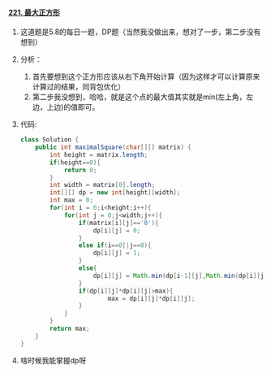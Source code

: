 #### [221. 最大正方形](https://leetcode-cn.com/problems/maximal-square/)

1. 这道题是5.8的每日一题，DP题（当然我没做出来，想对了一步，第二步没有想到）

2. 分析：

   1. 首先要想到这个正方形应该从右下角开始计算（因为这样才可以计算原来计算过的结果，同背包优化）
   2. 第二步我没想到，哈哈，就是这个点的最大值其实就是min(左上角，左边，上边)的值即可。

3. 代码:

   ```java
   class Solution {
       public int maximalSquare(char[][] matrix) {
           int height = matrix.length;
           if(height==0){
               return 0;
           }
           int width = matrix[0].length;
           int[][] dp = new int[height][width];
           int max = 0;
           for(int i = 0;i<height;i++){
               for(int j = 0;j<width;j++){
                   if(matrix[i][j]=='0'){
                       dp[i][j] = 0;
                   }
                   else if(i==0||j==0){
                       dp[i][j] = 1;
                   }
                   else{
                       dp[i][j] = Math.min(dp[i-1][j],Math.min(dp[i][j-1],dp[i-1][j-1]))+1;
                   }
                   if(dp[i][j]*dp[i][j]>max){
                           max = dp[i][j]*dp[i][j];
                   }
               }
           }
           return max;
       }
   }
   ```

4. 啥时候我能掌握dp呀